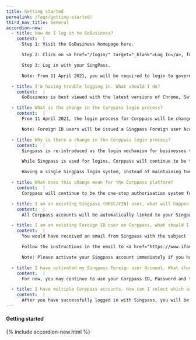 ```yaml
---
title: Getting started
permalink: /faqs/getting-started/
third_nav_title: General
accordion-new:
  - title: How do I log in to GoBusiness?
    content:  |
      Step 1: Visit the GoBusiness homepage here.

      Step 2: Click on <a href="/login/" target="_blank">Log In</a>, found in the top right hand corner.

      Step 3: Log in with your SingPass.

      Note: From 11 April 2021, you will be required to login to government digital services for businesses (G2B) using SingPass instead of CorpPass. For more information, visit <a href="/contact-us/" target="_blank">go.gov.sg/corporate-login</a>.

  - title: I'm having trouble logging in. What should I do?
    content:  |
      GoBusiness is best viewed with the latest versions of Chrome, Safari, Microsoft Edge and Firefox. Please ensure your pop-up blocker is disabled to access all features. If you are facing any technical difficulties, try restarting your Internet browser or <a href="/contact-us/" target="_blank">contact us</a> for help.

  - title: What is the change in the Corppass login process?
    content:  |     
      From 11 April 2021, the login process for Corppass will be changed to verify the user’s identity via Singpass first, before the user can proceed to access and transact with government digital services.

      Note: Foreign ID users will be issued a Singpass Foreign user Account (SFA) and the ‘Corppass 2FA for Foreigners’ app will no longer be used.  

  - title: Why is there a change in the Corppass login process?
    content:  |  
      Singpass is re-introduced as the login mechanism for businesses to access digital services to simplify the user experience of managing multiple sets of login credentials of corporate transactions.

      While Singpass is used for logins, Corppass will continue to be the authorisation system for corporate transactions. The Corppass portal enables company administrators to specify the digital services that each employee can transact on the company’s behalf.

      Having a single Singpass login system, instead of maintaining two separate modes of identity authentication, not only improves convenience for users but also streamlines system operations.

  - title: What does this change mean for the Corppass platform?
    content:  |
      Corppass will continue to be the one-stop authorisation system for entities to authorise or remove their employees’ access to government digital services on their behalf.

  - title: I am an existing Singpass (NRIC/FIN) user, what will happen to my Corppass account(s)?
    content:  |    
      All Corppass accounts will be automatically linked to your Singpass ID, no action is required from you.

  - title: I am an existing Foreign ID user on Corppass, what should I do?
    content:  |
      You would have received an email from Singpass with the subject ‘Registration of Singpass account (Foreign User)’ which contains your Singpass ID and instructions to set up your Singpass app.

      Follow the instructions in the email to <a href="https://www.ifaq.gov.sg/CorpPass/apps/Fcd_faqmain.aspx#FAQ_2110970" target="_blank">activate your Singpass Foreign user Account</a>.

      Note: Please activate your Singpass account immediately if you have not activated it yet.

  - title: I have activated my Singpass Foreign user Account. What should I do now?
    content:  |
      For now, you may continue to use your Corppass ID, Password and the ‘Corppass 2FA for Foreigners’ app for Two-Factor Authentication to access and transact with government digital services.

  - title: I have multiple Corppass accounts. How can I select which account to transact for when I log in with Singpass?
    content:  |
      After you have successfully logged in with Singpass, you will be presented with a list of the entities that you are authorised to transact on behalf of. You may select the entity you wish to transact for on this page.            
---
```


#### Getting started
{% include accordion-new.html %}
